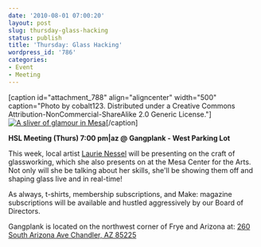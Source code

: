 ```yaml
---
date: '2010-08-01 07:00:20'
layout: post
slug: thursday-glass-hacking
status: publish
title: 'Thursday: Glass Hacking'
wordpress_id: '786'
categories:
- Event
- Meeting
---
```


[caption id="attachment_788" align="aligncenter" width="500" caption="Photo by cobalt123.  Distributed under a Creative Commons Attribution-NonCommercial-ShareAlike 2.0 Generic License."][![A sliver of glamour in Mesa](http://www.heatsynclabs.org/wp-content/uploads/2010/07/2133258266_d10bdca78e.jpg)](http://www.flickr.com/photos/cobalt/2133258266/)[/caption]

**HSL Meeting (Thurs) 7:00 pm|az @ Gangplank - West Parking Lot**

This week, local artist [Laurie Nessel](http://www.laurienessel.com/) will be presenting on the craft of glassworking, which she also presents on at the Mesa Center for the Arts.  Not only will she be talking about her skills, she'll be showing them off and shaping glass live and in real-time!

As always, t-shirts, membership subscriptions, and Make: magazine subscriptions will be available and hustled aggressively by our Board of Directors.

Gangplank is located on the northwest corner of Frye and Arizona at:
[260 South Arizona Ave
Chandler, AZ 85225](http://maps.google.com/maps?f=q&source=s_q&hl=en&geocode=&q=260+south+arizona+avenue+chandler+az&sll=33.30078,-111.840713&sspn=0.008035,0.010021&ie=UTF8&hq=&hnear=260+S+Arizona+Ave,+Chandler,+Maricopa,+Arizona+85225&ll=33.299615,-111.841915&spn=0.008035,0.010021&z=16)
